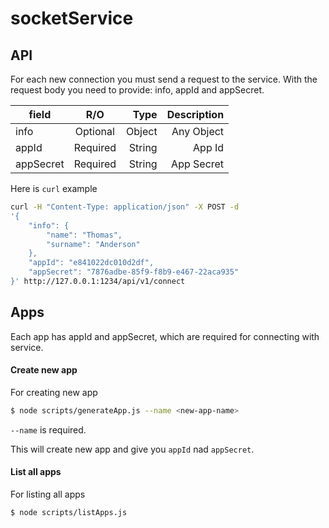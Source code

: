 # socketService

## API

For each new connection you must send a request to the service.
With the request body you need to provide: info, appId and appSecret.


| field         | R/O           | Type     | Description |
| ------------- |:-------------:| --------:| -----------:|
| info          | Optional      | Object   | Any Object  |
| appId         | Required      | String   | App Id      |
| appSecret     | Required      | String   | App Secret  |

Here is ```curl``` example

```sh
curl -H "Content-Type: application/json" -X POST -d 
'{
    "info": {
        "name": "Thomas",
        "surname": "Anderson"
    },
    "appId": "e841022dc010d2df",
    "appSecret": "7876adbe-85f9-f8b9-e467-22aca935"
}' http://127.0.0.1:1234/api/v1/connect
```


## Apps

Each app has appId and appSecret, which are required for connecting with service.

#### Create new app

For creating new app
```sh
$ node scripts/generateApp.js --name <new-app-name>
```

```--name``` is required.
 
This will create new app and give you ```appId``` nad ```appSecret```.
 
#### List all apps

For listing all apps
```sh
$ node scripts/listApps.js
```

